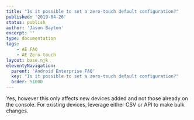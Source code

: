 ```yaml
---
title: "Is it possible to set a zero-touch default configuration?"
published: '2019-04-26'
status: publish
author: 'Jason Bayton'
excerpt: ''
type: documentation
tags: 
    - AE FAQ
    - AE Zero-touch
layout: base.njk
eleventyNavigation:
  parent: 'Android Enterprise FAQ'
  key: "Is it possible to set a zero-touch default configuration?"
  order: 51000
--- 
```

Yes, however this only affects new devices added and not those already on the console. For existing devices, leverage either CSV or API to make bulk changes.

